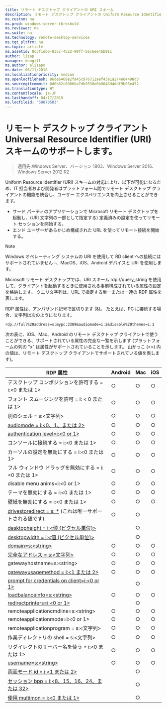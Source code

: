 ```yaml
---
title: リモート デスクトップ クライアントの URI スキーム
description: リモート デスクトップ クライアントの Uniform Resource Identifier スキームについて説明します
ms.custom: na
ms.prod: windows-server-threshold
ms.reviewer: na
ms.suite: na
ms.technology: remote-desktop-services
ms.tgt_pltfrm: na
ms.topic: article
ms.assetid: 0c3f1eb6-835c-4522-99ff-56c6ee4bb911
author: lizap
manager: dongill
ms.author: elizapo
ms.date: 06/11/2018
ms.localizationpriority: medium
ms.openlocfilehash: 86de6468e2fa45c976711aef43a1a274e04498d3
ms.sourcegitcommit: 0d0b32c8986ba7db9536e0b8648d4ddf9b03e452
ms.translationtype: HT
ms.contentlocale: ja-JP
ms.lasthandoff: 04/17/2019
ms.locfileid: "59870503"
---
```

# <a name="remote-desktop-client-universal-resource-identifier-uri-scheme-support"></a>リモート デスクトップ クライアント Universal Resource Identifier (URI) スキームのサポートします。

>適用先:Windows Server、バージョン 1803、Windows Server 2016、Windows Server 2012 R2

Uniform Resource Identifier (URI) スキームの対応により、以下が可能になるため、IT 担当者および開発者はプラットフォーム間でリモート デスクトップ クライアントの機能を統合し、ユーザー エクスペリエンスを向上させることができます。 

- サード パーティのアプリケーションで Microsoft リモート デスクトップを起動し、(URI 文字列の一部として指定する) 定義済みの設定を使ってリモート セッションを開始する。
- エンド ユーザーがあらかじめ構成された URL を使ってリモート接続を開始する。

>[!NOTE]
> Windows オペレーティング システムの URI を使用して RD client への接続にはサポートされていません -、MacOS、iOS、Android デバイスと URI を使用します。

Microsoft リモート デスクトップでは、URI スキーム rdp://query_string を使用して、クライアントを起動するときに使用される事前構成されている属性の設定を格納します。 クエリ文字列は、URL で指定する単一または一連の RDP 属性を表します。 

RDP 属性は、アンパサンド記号で区切ります (&)。 たとえば、PC に接続する場合、文字列は次のようになります。

```
rdp://full%20address=s:mypc:3389&audiomode=i:2&disable%20themes=i:1
```

次の表に、iOS、Mac、Android のリモート デスクトップ クライアントで使うことができる、サポートされている属性の完全な一覧を示します (プラットフォームの列の "x" は属性がサポートされていることを示します。 山かっこ (<>) 内の値は、リモート デスクトップ クライアントでサポートされている値を表します)。

| **RDP 属性**                                           | **Android** | **Mac** | **iOS** |
|---------------------------------------------------------|---------|-----|-----|
| デスクトップ コンポジションを許可する = i:&lt;0 または 1&gt;                    | ○       | ○   | ○   |
| フォント スムージングを許可 = i: < 0 または 1&gt;                         | ○       | ○   | ○   |
| 別のシェル = s:&lt;文字列&gt;                              | ○       | ○   | ○   |
| [audiomode = i:&lt;0、1、または 2&gt;](https://technet.microsoft.com/library/ff393707.aspx)                                | ○       | ○   | ○   |
| [authentication level=i:&lt;0 or 1&gt;](https://technet.microsoft.com/library/ff393709.aspx)                         | ○       | ○   | ○   |
| コンソールに接続する = i:&lt;0 または 1&gt;                           | ○       | ○   | ○   |
| カーソルの設定を無効にする = i:&lt;0 または 1&gt;                      | ○       | ○   | ○   |
| フル ウィンドウ ドラッグを無効にする = i:&lt;0 または 1&gt;                     | ○       | ○   | ○   |
| disable menu anims=i:&lt;0 or 1&gt;                           | ○       | ○   | ○   |
| テーマを無効にする = i:&lt;0 または 1&gt;                               | ○       | ○   | ○   |
| 壁紙を無効にする = i:&lt;0 または 1&gt;                            | ○       | ○   | ○   |
| [drivestoredirect = s: *](https://technet.microsoft.com/library/ff393728(v=ws.10).aspx) (これは唯一サポートされる値です) | ○       | ○   |     |
| [desktopheight = i:&lt;値 (ピクセル単位)&gt;](https://technet.microsoft.com/library/ff393702.aspx)                       |         | ○   |     |
| [desktopwidth = i:&lt;値 (ピクセル単位)&gt;](https://technet.microsoft.com/library/ff393697.aspx)                        |         | ○   |     |
| [domain=s:&lt;string&gt;](https://technet.microsoft.com/library/ff393673.aspx)                           | ○ | ○ | ○ |
| [完全なアドレス = s:&lt;文字列&gt;](https://technet.microsoft.com/library/ff393661.aspx)                     | ○ | ○ | ○ |
| gatewayhostname=s:&lt;string&gt;                  | ○ | ○ | ○ |
| [gatewayusagemethod = i:&lt;1 または 2&gt;](https://msdn.microsoft.com/aa381329.aspx)               | ○ | ○ | ○ |
| [prompt for credentials on client=i:&lt;0 or 1&gt;](https://technet.microsoft.com/library/ff393660(v=ws.10).aspx) |   | ○ |   |
| [loadbalanceinfo=s:&lt;string&gt;](https://technet.microsoft.com/library/ff393684.aspx)                  | ○ | ○ | ○ |
| [redirectprinters=i:&lt;0 or 1&gt;](https://technet.microsoft.com/library/ff393671(v=ws.10).aspx)                 |   | ○ |   |
| remoteapplicationcmdline=s:&lt;string&gt;         | ○ | ○ | ○ |
| remoteapplicationmode=i:&lt;0 or 1&gt;            | ○ | ○ | ○ |
| remoteapplicationprogram = s:&lt;文字列&gt;         | ○ | ○ | ○ |
| 作業ディレクトリの shell = s:&lt;文字列&gt;          | ○ | ○ | ○ |
| リダイレクトのサーバー名を使う = i:&lt;0 または 1&gt;      | ○ | ○ | ○ |
| [username=s:&lt;string&gt;](https://technet.microsoft.com/library/ff393678.aspx)                         | ○ | ○ | ○ |
| [画面モード id = i:&lt;1 または 2&gt;](https://technet.microsoft.com/library/ff393692.aspx)                   |   | ○ |   |
| [セッション bpp = i:&lt;8、15、16、24、または 32&gt;](https://technet.microsoft.com/library/ff393680.aspx)        |   | ○ |   |
| [使用 multimon = i:&lt;0 または 1&gt;](https://technet.microsoft.com/library/ff393695(v=ws.10).aspx)          |   | ○ |   |
